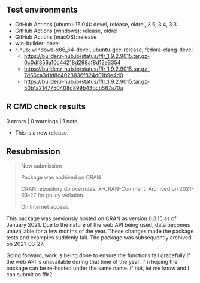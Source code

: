 ## Test environments

* GitHub Actions (ubuntu-16.04): devel, release, oldrel, 3.5, 3.4, 3.3
* GitHub Actions (windows): release, oldrel
* GitHub Actions (macOS): release
* win-builder: devel
* r-hub: windows-x86_64-devel, ubuntu-gcc-release, fedora-clang-devel
  * <https://builder.r-hub.io/status/fflr_1.9.2.9015.tar.gz-0c0df356a10c44218d298af8d12e3354>
  * <https://builder.r-hub.io/status/fflr_1.9.2.9015.tar.gz-7d66ca3d1d8c4023836f824d01b9e4d0>
  * <https://builder.r-hub.io/status/fflr_1.9.2.9015.tar.gz-50b1a2147750408d899b43bcb567a70a>

## R CMD check results

0 errors | 0 warnings | 1 note

* This is a new release.

## Resubmission

> New submission
>   
> Package was archived on CRAN
> 
> CRAN repository db overrides:
>   X-CRAN-Comment: Archived on 2021-03-27 for policy violation.
> 
>   On Internet access.

This package was previously hosted on CRAN as version 0.3.15 as of January 2021.
Due to the nature of the web API being used, data becomes unavailable for a few
months of the year. These changes made the package tests and examples suddenly
fail. The package was subsequently archived on 2021-03-27.

Going forward, work is being done to ensure the functions fail gracefully if the
web API is unavailable during that time of the year. I'm hoping the package can
be re-hosted under the same name. If not, let me know and I can submit as fflr2.
